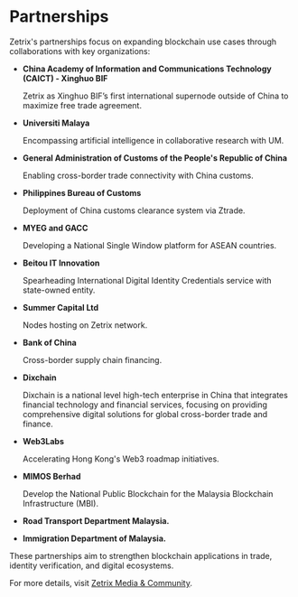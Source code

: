 # Partnerships

Zetrix's partnerships focus on expanding blockchain use cases through collaborations with key organizations:

*   **China Academy of Information and Communications Technology (CAICT) - Xinghuo BIF**

    Zetrix as Xinghuo BIF’s first international supernode outside of China to maximize free trade agreement.
*   **Universiti Malaya**

    Encompassing artificial intelligence in collaborative research with UM.
*   **General Administration of Customs of the People's Republic of China**

    Enabling cross-border trade connectivity with China customs.
*   **Philippines Bureau of Customs**

    Deployment of China customs clearance system via Ztrade.
*   **MYEG and GACC**

    Developing a National Single Window platform for ASEAN countries.
*   **Beitou IT Innovation**

    Spearheading International Digital Identity Credentials service with state-owned entity.
*   **Summer Capital Ltd**

    Nodes hosting on Zetrix network.
*   **Bank of China**

    Cross-border supply chain financing.
*   **Dixchain**

    Dixchain is a national level high-tech enterprise in China that integrates financial technology and financial services, focusing on providing comprehensive digital solutions for global cross-border trade and finance.
*   **Web3Labs**

    Accelerating Hong Kong's Web3 roadmap initiatives.
*   **MIMOS Berhad**

    Develop the National Public Blockchain for the Malaysia Blockchain Infrastructure (MBI).
* **Road Transport Department Malaysia.**
* **Immigration Department of Malaysia.**

These partnerships aim to strengthen blockchain applications in trade, identity verification, and digital ecosystems.

For more details, visit [Zetrix Media & Community](https://www.zetrix.com/media-and-community/).
